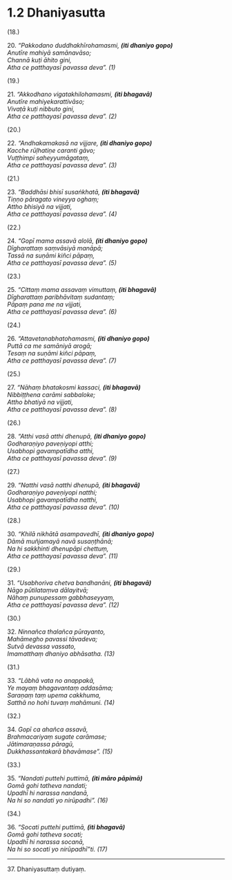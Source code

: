 # 1.2 Dhaniyasutta

(18.)

20\. _“Pakkodano duddhakhīrohamasmi, __(iti dhaniyo gopo)___  
_Anutīre mahiyā samānavāso;_  
_Channā kuṭi āhito gini,_  
_Atha ce patthayasī pavassa deva”. (1)_  

(19.)

21\. _“Akkodhano vigatakhilohamasmi, __(iti bhagavā)___  
_Anutīre mahiyekarattivāso;_  
_Vivaṭā kuṭi nibbuto gini,_  
_Atha ce patthayasī pavassa deva”. (2)_  

(20.)

22\. _“Andhakamakasā na vijjare, __(iti dhaniyo gopo)___  
_Kacche rūḷhatiṇe caranti gāvo;_  
_Vuṭṭhimpi saheyyumāgataṃ,_  
_Atha ce patthayasī pavassa deva”. (3)_  

(21.)

23\. _“Baddhāsi bhisī susaṅkhatā, __(iti bhagavā)___  
_Tiṇṇo pāragato vineyya oghaṃ;_  
_Attho bhisiyā na vijjati,_  
_Atha ce patthayasī pavassa deva”. (4)_  

(22.)

24\. _“Gopī mama assavā alolā, __(iti dhaniyo gopo)___  
_Dīgharattaṃ saṃvāsiyā manāpā;_  
_Tassā na suṇāmi kiñci pāpaṃ,_  
_Atha ce patthayasī pavassa deva”. (5)_  

(23.)

25\. _“Cittaṃ mama assavaṃ vimuttaṃ, __(iti bhagavā)___  
_Dīgharattaṃ paribhāvitaṃ sudantaṃ;_  
_Pāpaṃ pana me na vijjati,_  
_Atha ce patthayasī pavassa deva”. (6)_  

(24.)

26\. _“Attavetanabhatohamasmi, __(iti dhaniyo gopo)___  
_Puttā ca me samāniyā arogā;_  
_Tesaṃ na suṇāmi kiñci pāpaṃ,_  
_Atha ce patthayasī pavassa deva”. (7)_  

(25.)

27\. _“Nāhaṃ bhatakosmi kassaci, __(iti bhagavā)___  
_Nibbiṭṭhena carāmi sabbaloke;_  
_Attho bhatiyā na vijjati,_  
_Atha ce patthayasī pavassa deva”. (8)_  

(26.)

28\. _“Atthi vasā atthi dhenupā, __(iti dhaniyo gopo)___  
_Godharaṇiyo paveṇiyopi atthi;_  
_Usabhopi gavampatīdha atthi,_  
_Atha ce patthayasī pavassa deva”. (9)_  

(27.)

29\. _“Natthi vasā natthi dhenupā, __(iti bhagavā)___  
_Godharaṇiyo paveṇiyopi natthi;_  
_Usabhopi gavampatīdha natthi,_  
_Atha ce patthayasī pavassa deva”. (10)_  

(28.)

30\. _“Khilā nikhātā asampavedhī, __(iti dhaniyo gopo)___  
_Dāmā muñjamayā navā susaṇṭhānā;_  
_Na hi sakkhinti dhenupāpi chettuṃ,_  
_Atha ce patthayasī pavassa deva”. (11)_  

(29.)

31\. _“Usabhoriva chetva bandhanāni, __(iti bhagavā)___  
_Nāgo pūtilataṃva dālayitvā;_  
_Nāhaṃ punupessaṃ gabbhaseyyaṃ,_  
_Atha ce patthayasī pavassa deva”. (12)_  

(30.)

32\. _Ninnañca thalañca pūrayanto,_  
_Mahāmegho pavassi tāvadeva;_  
_Sutvā devassa vassato,_  
_Imamatthaṃ dhaniyo abhāsatha. (13)_  

(31.)

33\. _“Lābhā vata no anappakā,_  
_Ye mayaṃ bhagavantaṃ addasāma;_  
_Saraṇaṃ taṃ upema cakkhuma,_  
_Satthā no hohi tuvaṃ mahāmuni. (14)_  

(32.)

34\. _Gopī ca ahañca assavā,_  
_Brahmacariyaṃ sugate carāmase;_  
_Jātimaraṇassa pāragū,_  
_Dukkhassantakarā bhavāmase”. (15)_  

(33.)

35\. _“Nandati puttehi puttimā, __(iti māro pāpimā)___  
_Gomā gohi tatheva nandati;_  
_Upadhī hi narassa nandanā,_  
_Na hi so nandati yo nirūpadhi”. (16)_  

(34.)

36\. _“Socati puttehi puttimā, __(iti bhagavā)___  
_Gomā gohi tatheva socati;_  
_Upadhī hi narassa socanā,_  
_Na hi so socati yo nirūpadhī”ti. (17)_  

---

37\. Dhaniyasuttaṃ dutiyaṃ.
